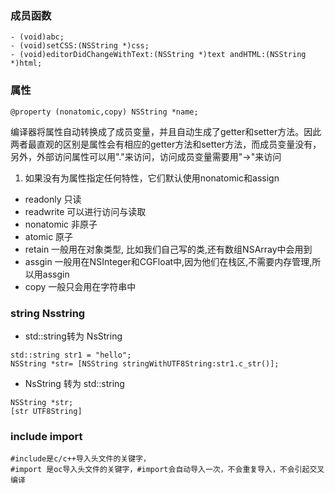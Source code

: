 
### 成员函数

```
- (void)abc;
- (void)setCSS:(NSString *)css;
- (void)editorDidChangeWithText:(NSString *)text andHTML:(NSString *)html;
```

### 属性

```
@property (nonatomic,copy) NSString *name;
```

编译器将属性自动转换成了成员变量，并且自动生成了getter和setter方法。因此两者最直观的区别是属性会有相应的getter方法和setter方法，而成员变量没有，另外，外部访问属性可以用"."来访问，访问成员变量需要用"->"来访问



1. 如果没有为属性指定任何特性，它们默认使用nonatomic和assign

* readonly 只读
* readwrite 可以进行访问与读取
* nonatomic 非原子
* atomic 原子
* retain 一般用在对象类型, 比如我们自己写的类,还有数组NSArray中会用到
* assgin 一般用在NSInteger和CGFloat中,因为他们在栈区,不需要内存管理,所以用assgin
* copy 一般只会用在字符串中


### string Nsstring

* std::string转为 NsString

```
std::string str1 = "hello";
NSString *str= [NSString stringWithUTF8String:str1.c_str()];
```

* NsString 转为 std::string 

```
NSString *str;
[str UTF8String]
```


###  include import

```
#include是c/c++导入头文件的关键字，
#import 是oc导入头文件的关键字，#import会自动导入一次，不会重复导入，不会引起交叉编译
```
